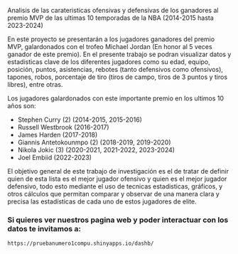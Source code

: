 Analisis de las carateristicas ofensivas y defensivas de los ganadores al premio MVP de las ultimas 10 temporadas de la NBA (2014-2015 hasta 2023-2024)

En este proyecto se presentarán a los jugadores ganadores del premio MVP, galardonados con el trofeo Michael Jordan (En honor al 5 veces ganador de este premio). En el presente trabajo se podran visualizar datos y estadisticas clave de los diferentes jugadores como su edad, equipo, posición, puntos, asistencias, rebotes (tanto defensivos como ofensivos), tapones, robos, porcentaje de tiro (tiros de campo, tiros de 3 puntos y tiros libres), entre otras.

Los jugadores galardonados con este importante premio en los ultimos 10 años son:

- Stephen Curry (2) (2014-2015, 2015-2016)
- Russell Westbrook (2016-2017)
- James Harden (2017-2018)
- Giannis Antetokounmpo (2) (2018-2019, 2019-2020)
- Nikola Jokic (3) (2020-2021, 2021-2022, 2023-2024)
- Joel Embiid (2022-2023)

El objetivo general de este trabajo de investigación es el de tratar de definir quien de esta lista es el mejor jugador ofensivo y quien es el mejor jugador defensivo, todo esto mediante el uso de tecnicas estadisticas, gráficos, y otros cálculos que permitan comparar y observar de una manera clara y precisa las estadísticas de cada uno de estos jugadores de elite.

### Si quieres ver nuestros pagina web y poder interactuar con los datos te invitamos a:
    https://pruebanumero1compu.shinyapps.io/dashb/
